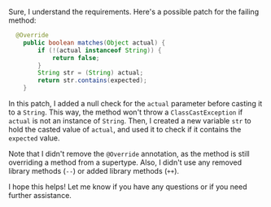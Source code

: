 Sure, I understand the requirements. Here's a possible patch for the failing method:
```java
  @Override
    public boolean matches(Object actual) {
        if (!(actual instanceof String)) {
            return false;
        }
        String str = (String) actual;
        return str.contains(expected);
    }
```
In this patch, I added a null check for the `actual` parameter before casting it to a `String`. This way, the method won't throw a `ClassCastException` if `actual` is not an instance of `String`. Then, I created a new variable `str` to hold the casted value of `actual`, and used it to check if it contains the `expected` value.

Note that I didn't remove the `@Override` annotation, as the method is still overriding a method from a supertype. Also, I didn't use any removed library methods (`--`) or added library methods (`++`).

I hope this helps! Let me know if you have any questions or if you need further assistance.